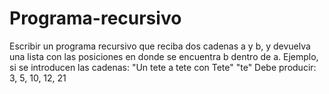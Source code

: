 # Programa-recursivo
Escribir un programa recursivo que reciba dos cadenas a y b, y devuelva  una lista con las posiciones en donde se encuentra b dentro de a. Ejemplo,  si se introducen las cadenas:  "Un tete a tete con Tete"  "te"  Debe producir: 3, 5, 10, 12, 21

